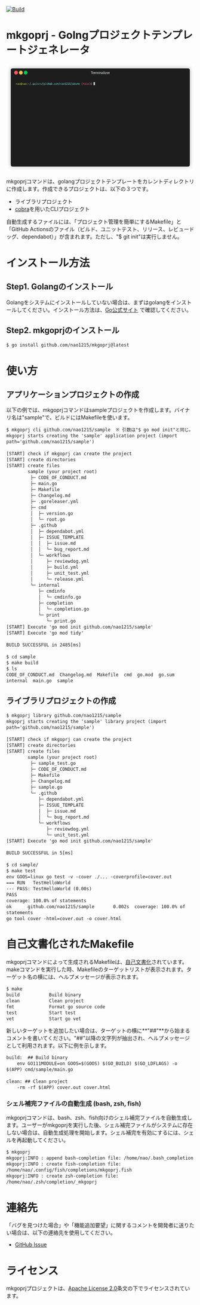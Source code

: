 [![Build](https://github.com/nao1215/mkgoprj/actions/workflows/build.yml/badge.svg?branch=main)](https://github.com/nao1215/mkgoprj/actions/workflows/build.yml)  
# mkgoprj - Golngプロジェクトテンプレートジェネレータ
![Screenshot](./images/demo.gif) 
  
mkgoprjコマンドは、golangプロジェクトテンプレートをカレントディレクトリに作成します。作成できるプロジェクトは、以下の３つです。
- ライブラリプロジェクト
- [cobra](https://github.com/spf13/cobra)を用いたCLIプロジェクト

自動生成するファイルには、「プロジェクト管理を簡単にするMakefile」と「GitHub Actionsのファイル（ビルド、ユニットテスト、リリース、レビュードッグ、dependabot）」が含まれます。ただし、"$ git init"は実行しません。  

  
# インストール方法
## Step1. Golangのインストール
Golangをシステムにインストールしていない場合は、まずはgolangをインストールしてください。インストール方法は、[Go公式サイト](https://go.dev/doc/install) で確認してください。  
  
## Step2. mkgoprjのインストール
```
$ go install github.com/nao1215/mkgoprj@latest
```
  
# 使い方
## アプリケーションプロジェクトの作成
以下の例では、mkgoprjコマンドはsampleプロジェクトを作成します。バイナリ名は"sample"で、ビルドにはMakefileを使います。

```
$ mkgoprj cli github.com/nao1215/sample  ※ 引数は"$ go mod init"と同じ。
mkgoprj starts creating the 'sample' application project (import path='github.com/nao1215/sample')

[START] check if mkgoprj can create the project
[START] create directories
[START] create files
        sample (your project root)
         ├─ CODE_OF_CONDUCT.md
         ├─ main.go
         ├─ Makefile
         ├─ Changelog.md
         ├─ .goreleaser.yml
         ├─ cmd
         │  ├─ version.go
         │  └─ root.go
         ├─ .github
         │  ├─ dependabot.yml
         │  ├─ ISSUE_TEMPLATE
         │  │  ├─ issue.md
         │  │  └─ bug_report.md
         │  └─ workflows
         │     ├─ reviewdog.yml
         │     ├─ build.yml
         │     ├─ unit_test.yml
         │     └─ release.yml
         └─ internal
            ├─ cmdinfo
            │  └─ cmdinfo.go
            ├─ completion
            │  └─ completion.go
            └─ print
               └─ print.go
[START] Execute 'go mod init github.com/nao1215/sample'
[START] Execute 'go mod tidy'

BUILD SUCCESSFUL in 2485[ms]

$ cd sample
$ make build
$ ls
CODE_OF_CONDUCT.md  Changelog.md  Makefile  cmd  go.mod  go.sum  internal  main.go  sample
```
  
## ライブラリプロジェクトの作成
```
$ mkgoprj library github.com/nao1215/sample
mkgoprj starts creating the 'sample' library project (import path='github.com/nao1215/sample')

[START] check if mkgoprj can create the project
[START] create directories
[START] create files
        sample (your project root)
         ├─ sample_test.go
         ├─ CODE_OF_CONDUCT.md
         ├─ Makefile
         ├─ Changelog.md
         ├─ sample.go
         └─ .github
            ├─ dependabot.yml
            ├─ ISSUE_TEMPLATE
            │  ├─ issue.md
            │  └─ bug_report.md
            └─ workflows
               ├─ reviewdog.yml
               └─ unit_test.yml
[START] Execute 'go mod init github.com/nao1215/sample'

BUILD SUCCESSFUL in 5[ms]

$ cd sample/
$ make test
env GOOS=linux go test -v -cover ./... -coverprofile=cover.out
=== RUN   TestHelloWorld
--- PASS: TestHelloWorld (0.00s)
PASS
coverage: 100.0% of statements
ok      github.com/nao1215/sample       0.002s  coverage: 100.0% of statements
go tool cover -html=cover.out -o cover.html
```

# 自己文書化されたMakefile
mkgoprjコマンドによって生成されるMakefileは、[自己文書化](https://postd.cc/auto-documented-makefile/)されています。makeコマンドを実行した時、Makefileのターゲットリストが表示されます。ターゲット名の横には、ヘルプメッセージが表示されます。

```
$ make
build           Build binary 
clean           Clean project
fmt             Format go source code 
test            Start test
vet             Start go vet
```
新しいターゲットを追加したい場合は、ターゲットの横に**"##"**から始まるコメントを書いてください。"##"以降の文字列が抽出され、ヘルプメッセージとして利用されます。以下に例を示します。
```
build:  ## Build binary 
	env GO111MODULE=on GOOS=$(GOOS) $(GO_BUILD) $(GO_LDFLAGS) -o $(APP) cmd/sample/main.go

clean: ## Clean project
	-rm -rf $(APP) cover.out cover.html
```

### シェル補完ファイルの自動生成 (bash, zsh, fish)
mkgoprjコマンドは、bash、zsh、fish向けのシェル補完ファイルを自動生成します。ユーザーがmkgoprjを実行した後、シェル補完ファイルがシステムに存在しない場合は、自動生成処理を開始します。シェル補完を有効にするには、シェルを再起動してください。

```
$ mkgoprj 
mkgoprj:INFO : append bash-completion file: /home/nao/.bash_completion
mkgoprj:INFO : create fish-completion file: /home/nao/.config/fish/completions/mkgoprj.fish
mkgoprj:INFO : create zsh-completion file: /home/nao/.zsh/completion/_mkgoprj
```

# 連絡先
「バグを見つけた場合」や「機能追加要望」に関するコメントを開発者に送りたい場合は、以下の連絡先を使用してください。

- [GitHub Issue](https://github.com/nao1215/mkgoprj/issues)

# ライセンス
mkgoprjプロジェクトは、[Apache License 2.0](./LICENSE)条文の下でライセンスされています。